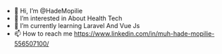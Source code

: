 - 👋 Hi, I’m @HadeMopilie
- 👀 I’m interested in About Health Tech
- 🌱 I’m currently learning Laravel And Vue Js
- 📫 How to reach me https://www.linkedin.com/in/muh-hade-mopilie-556507100/

<!---
cariuk/cariuk is a ✨ special ✨ repository because its `README.md` (this file) appears on your GitHub profile.
You can click the Preview link to take a look at your changes.
--->
